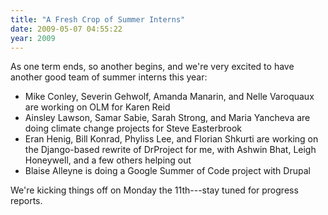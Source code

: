 ```yaml
---
title: "A Fresh Crop of Summer Interns"
date: 2009-05-07 04:55:22
year: 2009
---
```

As one term ends, so another begins, and we're very excited to have another good team of summer interns this year:
<ul>
	<li>Mike Conley, Severin Gehwolf, Amanda Manarin, and Nelle Varoquaux are working on OLM for Karen Reid</li>
	<li>Ainsley Lawson, Samar Sabie, Sarah Strong, and Maria Yancheva are doing climate change projects for Steve Easterbrook</li>
	<li>Eran Henig, Bill Konrad, Phyliss Lee, and Florian Shkurti are working on the Django-based rewrite of DrProject for me, with Ashwin Bhat, Leigh Honeywell, and a few others helping out</li>
	<li>Blaise Alleyne is doing a Google Summer of Code project with Drupal</li>
</ul>
We're kicking things off on Monday the 11th---stay tuned for progress reports.
